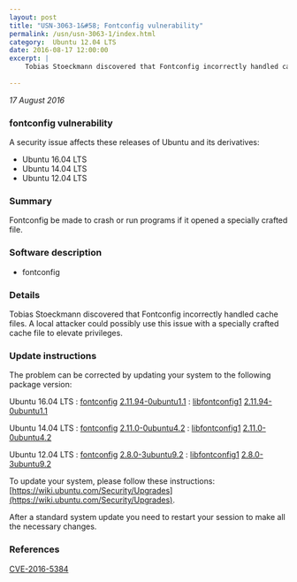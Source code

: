 ```yaml
---
layout: post
title: "USN-3063-1&#58; Fontconfig vulnerability"
permalink: /usn/usn-3063-1/index.html
category:  Ubuntu 12.04 LTS
date: 2016-08-17 12:00:00
excerpt: |
    Tobias Stoeckmann discovered that Fontconfig incorrectly handled cache files. A local attacker could possibly use this issue with a specially crafted cache file to elevate privileges. 
    
--- 
```

 
 

*17 August 2016*

### fontconfig vulnerability

A security issue affects these releases of Ubuntu and its derivatives:

* Ubuntu 16.04 LTS
* Ubuntu 14.04 LTS
* Ubuntu 12.04 LTS

### Summary

Fontconfig be made to crash or run programs if it opened a specially crafted file.

### Software description

* fontconfig 

### Details

Tobias Stoeckmann discovered that Fontconfig incorrectly handled cache files. A local attacker could possibly use this issue with a specially crafted cache file to elevate privileges. 

### Update instructions

The problem can be corrected by updating your system to the following package version:

Ubuntu 16.04 LTS
 : [fontconfig](https://launchpad.net/ubuntu/+source/fontconfig) <span> [2.11.94-0ubuntu1.1](https://launchpad.net/ubuntu/+source/fontconfig/2.11.94-0ubuntu1.1) </span> 
 : [libfontconfig1](https://launchpad.net/ubuntu/+source/fontconfig) <span> [2.11.94-0ubuntu1.1](https://launchpad.net/ubuntu/+source/fontconfig/2.11.94-0ubuntu1.1) </span> 

Ubuntu 14.04 LTS
 : [fontconfig](https://launchpad.net/ubuntu/+source/fontconfig) <span> [2.11.0-0ubuntu4.2](https://launchpad.net/ubuntu/+source/fontconfig/2.11.0-0ubuntu4.2) </span> 
 : [libfontconfig1](https://launchpad.net/ubuntu/+source/fontconfig) <span> [2.11.0-0ubuntu4.2](https://launchpad.net/ubuntu/+source/fontconfig/2.11.0-0ubuntu4.2) </span> 

Ubuntu 12.04 LTS
 : [fontconfig](https://launchpad.net/ubuntu/+source/fontconfig) <span> [2.8.0-3ubuntu9.2](https://launchpad.net/ubuntu/+source/fontconfig/2.8.0-3ubuntu9.2) </span> 
 : [libfontconfig1](https://launchpad.net/ubuntu/+source/fontconfig) <span> [2.8.0-3ubuntu9.2](https://launchpad.net/ubuntu/+source/fontconfig/2.8.0-3ubuntu9.2) </span> 

To update your system, please follow these instructions: [https://wiki.ubuntu.com/Security/Upgrades](https://wiki.ubuntu.com/Security/Upgrades).

After a standard system update you need to restart your session to make all the necessary changes. 

### References

 
 [CVE-2016-5384](http://people.ubuntu.com/~ubuntu-security/cve/CVE-2016-5384)
 

